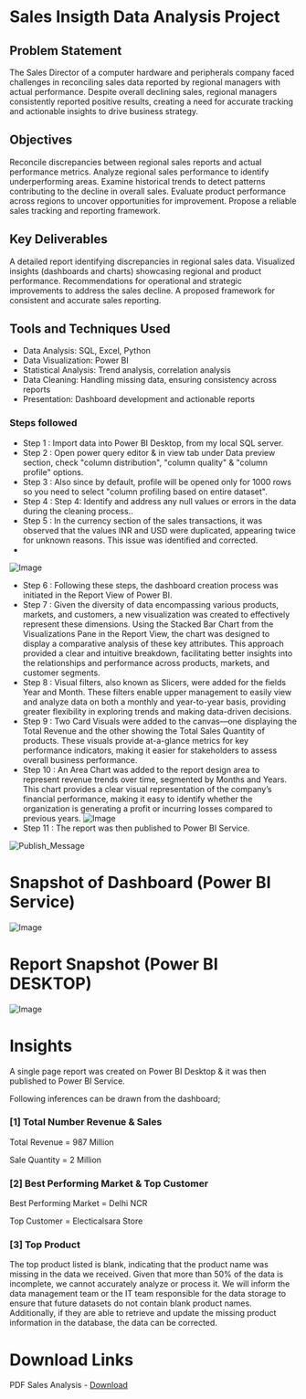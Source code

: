 
# Sales Insigth Data Analysis Project

## Problem Statement

The Sales Director of a computer hardware and peripherals company faced challenges in reconciling sales data reported by regional managers with actual performance. Despite overall declining sales, regional managers consistently reported positive results, creating a need for accurate tracking and actionable insights to drive business strategy.
## Objectives

Reconcile discrepancies between regional sales reports and actual performance metrics.
Analyze regional sales performance to identify underperforming areas.
Examine historical trends to detect patterns contributing to the decline in overall sales.
Evaluate product performance across regions to uncover opportunities for improvement.
Propose a reliable sales tracking and reporting framework.
## Key Deliverables

A detailed report identifying discrepancies in regional sales data.
Visualized insights (dashboards and charts) showcasing regional and product performance.
Recommendations for operational and strategic improvements to address the sales decline.
A proposed framework for consistent and accurate sales reporting.

## Tools and Techniques Used

- Data Analysis: SQL, Excel, Python
- Data Visualization: Power BI
- Statistical Analysis: Trend analysis, correlation analysis
- Data Cleaning: Handling missing data, ensuring consistency across reports
- Presentation: Dashboard development and actionable reports

### Steps followed 

- Step 1 : Import data into Power BI Desktop, from my local SQL server.
- Step 2 : Open power query editor & in view tab under Data preview section, check "column distribution", "column quality" & "column profile" options.
- Step 3 : Also since by default, profile will be opened only for 1000 rows so you need to select "column profiling based on entire dataset".
- Step 4 : Step 4: Identify and address any null values or errors in the data during the cleaning process..
- Step 5 : In the currency section of the sales transactions, it was observed that the values INR and USD were duplicated, appearing twice for unknown reasons. This issue was identified and corrected.
-  
![Image](https://github.com/user-attachments/assets/eea5be02-16c8-4b72-bde9-6e28c09d22f2)

- Step 6 : Following these steps, the dashboard creation process was initiated in the Report View of Power BI.
- Step 7 : Given the diversity of data encompassing various products, markets, and customers, a new visualization was created to effectively represent these dimensions. Using the Stacked Bar Chart from the Visualizations Pane in the Report View, the chart was designed to display a comparative analysis of these key attributes. This approach provided a clear and intuitive breakdown, facilitating better insights into the relationships and performance across products, markets, and customer segments.
- Step 8 : Visual filters, also known as Slicers, were added for the fields Year and Month. These filters enable upper management to easily view and analyze data on both a monthly and year-to-year basis, providing greater flexibility in exploring trends and making data-driven decisions.
- Step 9 : Two Card Visuals were added to the canvas—one displaying the Total Revenue and the other showing the Total Sales Quantity of products. These visuals provide at-a-glance metrics for key performance indicators, making it easier for stakeholders to assess overall business performance.
- Step 10 : An Area Chart was added to the report design area to represent revenue trends over time, segmented by Months and Years. This chart provides a clear visual representation of the company’s financial performance, making it easy to identify whether the organization is generating a profit or incurring losses compared to previous years.
![Image](https://github.com/user-attachments/assets/62369e7d-2929-4181-b570-a0d69993ee6c) 
 - Step 11 : The report was then published to Power BI Service.
 
 
![Publish_Message](https://user-images.githubusercontent.com/102996550/174094520-3a845196-97e6-4d44-8760-34a64abc3e77.jpg)

# Snapshot of Dashboard (Power BI Service)

![Image](https://github.com/user-attachments/assets/25ef6275-a831-4042-9496-5ba41bb35ff6)

 
 # Report Snapshot (Power BI DESKTOP)

 
![Image](https://github.com/user-attachments/assets/cd71c810-89c6-46a8-8066-e85866f67521)

# Insights

A single page report was created on Power BI Desktop & it was then published to Power BI Service.

Following inferences can be drawn from the dashboard;

### [1] Total Number Revenue & Sales

   Total Revenue = 987 Million

   Sale Quantity = 2 Million
   
           
### [2] Best Performing Market & Top Customer

  Best Performing Market = Delhi NCR

  Top Customer = Electicalsara Store

  ### [3] Top Product 

  The top product listed is blank, indicating that the product name was missing in the data we received. Given that more than 50% of the data is incomplete, we cannot accurately analyze or process it. We will inform the data management team or the IT team responsible for the data storage to ensure that future datasets do not contain blank product names. Additionally, if they are able to retrieve and update the missing product information in the database, the data can be corrected.

# Download Links

PDF Sales Analysis - [Download](https://github.com/user-attachments/files/18470161/Sales.Analysis.pdf)
